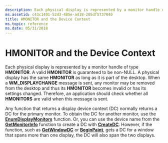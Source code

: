 ```yaml
---
description: Each physical display is represented by a monitor handle of type HMONITOR.
ms.assetid: c43c1401-52d3-485e-a418-205df5737040
title: HMONITOR and the Device Context
ms.topic: reference
ms.date: 05/31/2018
---
```


# HMONITOR and the Device Context

Each physical display is represented by a monitor handle of type **HMONITOR**. A valid **HMONITOR** is guaranteed to be non-NULL. A physical display has the same **HMONITOR** as long as it is part of the desktop. When a **WM\_DISPLAYCHANGE** message is sent, any monitor may be removed from the desktop and thus its **HMONITOR** becomes invalid or has its settings changed. Therefore, an application should check whether all **HMONITORS** are valid when this message is sent.

Any function that returns a display device context (DC) normally returns a DC for the primary monitor. To obtain the DC for another monitor, use the [**EnumDisplayMonitors**](/windows/desktop/api/Winuser/nf-winuser-enumdisplaymonitors) function. Or, you can use the device name from the [**GetMonitorInfo**](/windows/desktop/api/Winuser/nf-winuser-getmonitorinfoa) function to create a DC with [**CreateDC**](/windows/desktop/api/Wingdi/nf-wingdi-createdca). However, if the function, such as [**GetWindowDC**](/windows/desktop/api/Winuser/nf-winuser-getwindowdc) or [**BeginPaint**](/windows/desktop/api/Winuser/nf-winuser-beginpaint), gets a DC for a window that spans more than one display, the DC will also span the two displays.

 

 



